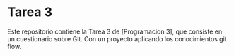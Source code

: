 # Tarea 3 

Este repositorio contiene la Tarea 3 de [Programacion 3], que consiste en un cuestionario sobre Git. Con  un proyecto aplicando los conocimientos git flow.
